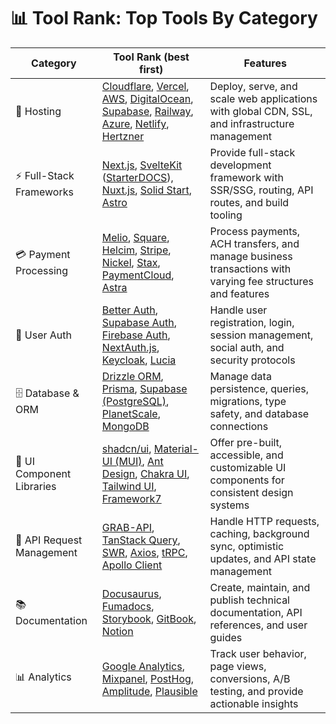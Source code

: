 # 📊 Tool Rank: Top Tools By Category

| Category | Tool Rank (best first) | Features  |
|----------|----------------|-------------------------|
| 🚀 Hosting | [Cloudflare](https://developers.cloudflare.com/products/), [Vercel](https://vercel.com/docs), [AWS](https://docs.aws.amazon.com/), [DigitalOcean](https://docs.digitalocean.com), [Supabase](https://supabase.com/docs), [Railway](https://docs.railway.com), [Azure](https://learn.microsoft.com/en-us/azure/), [Netlify](https://docs.netlify.com), [Hertzner](https://docs.hetzner.com/cloud/) | Deploy, serve, and scale web applications with global CDN, SSL, and infrastructure management |
| ⚡ Full-Stack Frameworks | [Next.js](https://nextjs.org/docs), [SvelteKit](https://kit.svelte.dev/docs) ([StarterDOCS](https://starterdocs.js.org)), [Nuxt.js](https://nuxt.com/docs), [Solid Start](https://docs.solidjs.com/solid-start), [Astro](https://docs.astro.build) | Provide full-stack development framework with SSR/SSG, routing, API routes, and build tooling |
| 💳 Payment Processing | [Melio](https://help.melio.com/hc/en-us), [Square](https://developer.squareup.com/docs), [Helcim](https://learn.helcim.com/docs), [Stripe](https://docs.stripe.com), [Nickel](https://nickelstart.com/support), [Stax](https://staxpayments.com/resources), [PaymentCloud](https://paymentcloudinc.com/support), [Astra](https://docs.astra.finance) | Process payments, ACH transfers, and manage business transactions with varying fee structures and features |
| 🔐 User Auth | [Better Auth](https://www.better-auth.com/docs/introduction),  [Supabase Auth](https://supabase.com/docs/guides/auth), [Firebase Auth](https://firebase.google.com/docs/auth),  [NextAuth.js](https://next-auth.js.org), [Keycloak](https://www.keycloak.org/documentation), [Lucia](https://v3.lucia-auth.com) | Handle user registration, login, session management, social auth, and security protocols |
| 🗄️ Database & ORM | [Drizzle ORM](https://orm.drizzle.team/docs), [Prisma](https://www.prisma.io/docs), [Supabase (PostgreSQL)](https://supabase.com/docs/guides/database), [PlanetScale](https://planetscale.com/docs), [MongoDB](https://www.mongodb.com/docs) | Manage data persistence, queries, migrations, type safety, and database connections |
| 🎨 UI Component Libraries | [shadcn/ui](https://ui.shadcn.com/docs), [Material-UI (MUI)](https://mui.com/material-ui/getting-started/), [Ant Design](https://ant.design/docs/react/introduce), [Chakra UI](https://chakra-ui.com/docs/get-started/installation), [Tailwind UI](https://tailwindui.com/documentation), [Framework7](https://framework7.io/docs/introduction) | Offer pre-built, accessible, and customizable UI components for consistent design systems |
| 🔄 API Request Management | [GRAB-API](https://grab.js.org), [TanStack Query](https://tanstack.com/query/latest/docs/framework/react/overview), [SWR](https://swr.vercel.app/docs/getting-started), [Axios](https://axios-http.com/docs/intro), [tRPC](https://trpc.io/docs), [Apollo Client](https://www.apollographql.com/docs/react/) | Handle HTTP requests, caching, background sync, optimistic updates, and API state management |
| 📚 Documentation | [Docusaurus](https://docusaurus.io/docs), [Fumadocs](https://fumadocs.dev/docs/ui), [Storybook](https://storybook.js.org/docs), [GitBook](https://docs.gitbook.com), [Notion](https://www.notion.so/help) | Create, maintain, and publish technical documentation, API references, and user guides |
| 📊 Analytics | [Google Analytics](https://developers.google.com/analytics), [Mixpanel](https://docs.mixpanel.com), [PostHog](https://posthog.com/docs), [Amplitude](https://docs.amplitude.com), [Plausible](https://plausible.io/docs) | Track user behavior, page views, conversions, A/B testing, and provide actionable insights |